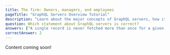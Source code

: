```yaml
---
title: The firm: Owners, managers, and employees
pageTitle: "GraphQL Servers Overview Tutorial"
description: "Learn about the major concepts of GraphQL servers, how it executes GraphQL queries with resolver functions and batches multiple requests."
question: Which statement about GraphQL servers is correct?
answers: ["A single record is never fetched more than once for a given query", "Query fields are resolved depth-first", "Resolvers can be defined on a field granularity", "A GraphQL server that doesn't use DataLoader isn't a GraphQL Server"]
correctAnswer: 2
---
```


Content coming soon!